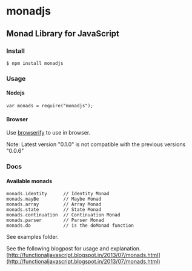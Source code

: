 # monadjs

## Monad Library for JavaScript

### Install
    $ npm install monadjs

### Usage
#### Nodejs
    var monads = require("monadjs");
#### Browser
Use [browserify](http://browserify.org/) to use in browser.

Note: Latest version "0.1.0" is not compatible with the previous versions "0.0.6"

### Docs

#### Available monads 

    monads.identity      // Identity Monad
    monads.mayBe         // Maybe Monad
    monads.array         // Array Monad
    monads.state         // State Monad
    monads.continuation  // Continuation Monad
    monads.parser        // Parser Monad
    monads.do            // is the doMonad function

See examples folder.

See the following blogpost for usage and explanation. [http://functionaljavascript.blogspot.in/2013/07/monads.html](http://functionaljavascript.blogspot.in/2013/07/monads.html)



